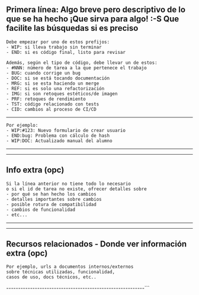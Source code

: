  Primera línea: Algo breve pero descriptivo
                de lo que se ha hecho
                ¡Que sirva para algo! :-S
                Que facilite las búsquedas si es preciso
 ----------------------------------------------------------
    Debe empezar por uno de estos prefijos:
    - WIP: si lleva trabajo sin terminar
    - END: si es código final, listo para revisar

    Además, según el tipo de código, debe llevar un de estos:
    - #NNN: número de tarea a la que pertenece el trabajo
    - BUG: cuando corrige un bug
    - DOC: si se está tocando documentación
    - MRG: si se esta haciendo un merge
    - REF: si es solo una refactorización
    - IMG: si son retoques estéticos/de imagen
    - PRF: retoques de rendimiento
    - TST: código relacionado con tests
    - CID: cambios al proceso de CI/CD
 ----------------------------------------------------------
    Por ejemplo:
    - WIP:#123: Nuevo formulario de crear usuario
    - END:bug: Problema con cálculo de hash
    - WIP:DOC: Actualizado manual del alumno
 ----------------------------------------------------------
 ----------------------------------------------------------
 Info extra (opc)
 ----------------------------------------------------------
    Si la línea anterior no tiene todo lo necesario
    o si el id de tarea no existe, ofrecer detalles sobre
    - por qué se han hecho los cambios
    - detalles importantes sobre cambios
    - posible rotura de compatibilidad
    - cambios de funcionalidad
    - etc...
 ----------------------------------------------------------
 ----------------------------------------------------------
 Recursos relacionados - Donde ver información extra (opc)
 ----------------------------------------------------------
    Por ejemplo, urls a documentos internos/externos
    sobre técnicas utilizadas, funcionalidad,
    casos de uso, docs técnicos, etc..
 ----------------------------------------------------------```